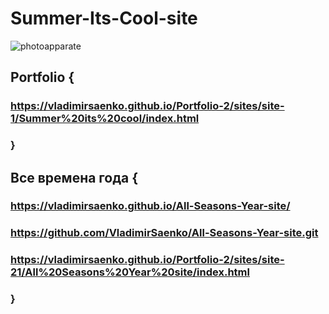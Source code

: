 # Summer-Its-Cool-site

![photoapparate](https://user-images.githubusercontent.com/56477695/161980685-4e2e307a-2531-40d4-a259-c1aaf60e8b78.jpg)

## Portfolio {
 
### https://vladimirsaenko.github.io/Portfolio-2/sites/site-1/Summer%20its%20cool/index.html

### }

## Все времена года {

### https://vladimirsaenko.github.io/All-Seasons-Year-site/

### https://github.com/VladimirSaenko/All-Seasons-Year-site.git

### https://vladimirsaenko.github.io/Portfolio-2/sites/site-21/All%20Seasons%20Year%20site/index.html

### }
